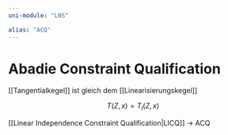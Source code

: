 ```yaml
---
uni-module: "LNS"

alias: "ACQ"
---
```


# Abadie Constraint Qualification

[[Tangentialkegel]] ist gleich dem [[Linearisierungskegel]]

$$T(Z,x)=T_l(Z,x)$$

[[Linear Independence Constraint Qualification|LICQ]] → ACQ
